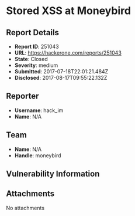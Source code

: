 # Stored XSS at Moneybird

## Report Details
- **Report ID**: 251043
- **URL**: https://hackerone.com/reports/251043
- **State**: Closed
- **Severity**: medium
- **Submitted**: 2017-07-18T22:01:21.484Z
- **Disclosed**: 2017-08-17T09:55:22.132Z

## Reporter
- **Username**: hack_im
- **Name**: N/A

## Team
- **Name**: N/A
- **Handle**: moneybird

## Vulnerability Information


## Attachments
No attachments
